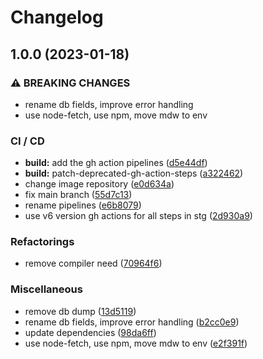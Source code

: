 # Changelog

## 1.0.0 (2023-01-18)


### ⚠ BREAKING CHANGES

* rename db fields, improve error handling
* use node-fetch, use npm, move mdw to env

### CI / CD

* **build:** add the gh action pipelines ([d5e44df](https://github.com/aeternity/ga-multisig-backend/commit/d5e44dfa46cd961bef02c5782863f5d0ca6cbc61))
* **build:** patch-deprecated-gh-action-steps ([a322462](https://github.com/aeternity/ga-multisig-backend/commit/a32246237724d5cde666738bb2c16670c08ce4ec))
* change image repository ([e0d634a](https://github.com/aeternity/ga-multisig-backend/commit/e0d634ab36bf3a70b3686e4df26db00843ab5721))
* fix main branch ([55d7c13](https://github.com/aeternity/ga-multisig-backend/commit/55d7c138f1febdb62c505984b185cba55ff7c25a))
* rename pipelines ([e6b8079](https://github.com/aeternity/ga-multisig-backend/commit/e6b807962115840d0c6f8b67469423052bbc811e))
* use v6 version gh actions for all steps in stg ([2d930a9](https://github.com/aeternity/ga-multisig-backend/commit/2d930a9b4b6744c1108788c71ce8e9d900510889))


### Refactorings

* remove compiler need ([70964f6](https://github.com/aeternity/ga-multisig-backend/commit/70964f67d6e24f1dd77bd0eb57e6e1b2f8092562))


### Miscellaneous

* remove db dump ([13d5119](https://github.com/aeternity/ga-multisig-backend/commit/13d511913e0a0e89bf68b1b4f00025908d291a70))
* rename db fields, improve error handling ([b2cc0e9](https://github.com/aeternity/ga-multisig-backend/commit/b2cc0e9455dd1db8cd54caef26defa09e6212fff))
* update dependencies ([98da6ff](https://github.com/aeternity/ga-multisig-backend/commit/98da6ff999b2ad72085b974a05fd2deb04cfac4a))
* use node-fetch, use npm, move mdw to env ([e2f391f](https://github.com/aeternity/ga-multisig-backend/commit/e2f391f2c2a8ce0882325be0dff619f8d065541f))

